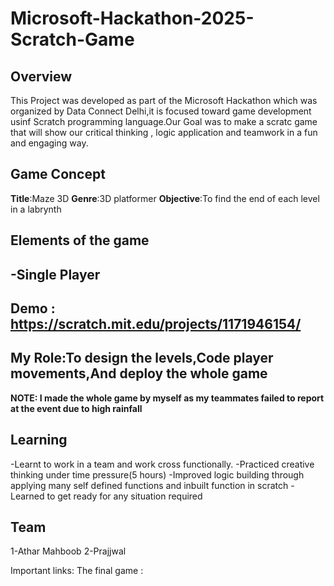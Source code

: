 # Microsoft-Hackathon-2025-Scratch-Game

## Overview
This Project was developed as part of the Microsoft Hackathon which was organized by Data Connect Delhi,it is focused toward game development usinf Scratch programming language.Our Goal was to make a scratc game that will show our critical thinking , logic application and teamwork in a fun and engaging way.

## Game Concept
**Title**:Maze 3D
**Genre**:3D platformer
**Objective**:To find the end of each level in a labrynth


## Elements of the game
-Single Player
-
## Demo : https://scratch.mit.edu/projects/1171946154/

## My Role:To design the levels,Code player movements,And deploy the whole game 
**NOTE: I made the whole game by myself as my teammates failed to report at the event due to high rainfall**

## Learning
-Learnt to work in a team and work cross functionally.
-Practiced creative thinking under time pressure(5 hours)
-Improved logic building through applying many self defined functions and inbuilt function in scratch
-Learned to get ready for any situation required

## Team
1-Athar Mahboob
2-Prajjwal

Important links:
The final game :

